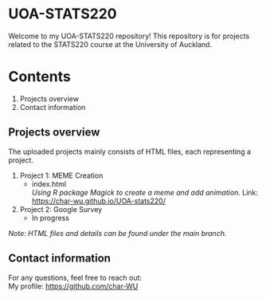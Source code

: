 # UOA-STATS220
Welcome to my UOA-STATS220 repository! This repository is for projects related to the STATS220 course at the University of Auckland.

# Contents
1. Projects overview
2. Contact information
   
## Projects overview
The uploaded projects mainly consists of HTML files, each representing a project.
1. Project 1: MEME Creation
   * index.html  
     _Using R package Magick to create a meme and add animation._
     Link: https://char-wu.github.io/UOA-stats220/
2. Project 2: Google Survey
   * In progress
     
_Note: HTML files and details can be found under the main branch._

## Contact information
For any questions, feel free to reach out:  
My profile: https://github.com/char-WU
